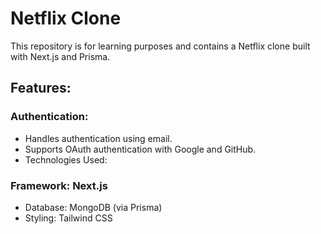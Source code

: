# Netflix Clone

This repository is for learning purposes and contains a Netflix clone built with Next.js and Prisma.

## Features:

### Authentication:

- Handles authentication using email.
- Supports OAuth authentication with Google and GitHub.
- Technologies Used:

### Framework: Next.js

- Database: MongoDB (via Prisma)
- Styling: Tailwind CSS